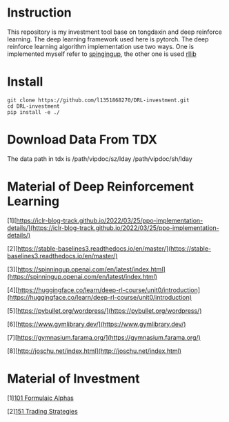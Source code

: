 # Instruction
This repository is my investment tool base on tongdaxin and deep reinforce learning. The deep learning framework used here is pytorch. The deep reinforce learning algorithm implementation use two ways. One is implemented myself refer to [spingingup](https://github.com/openai/spinningup), the other one is used [rllib](https://github.com/ray-project/ray)

# Install
```
git clone https://github.com/l1351868270/DRL-investment.git
cd DRL-investment
pip install -e ./
```

# Download Data From TDX
The data path in tdx is /path/vipdoc/sz/lday  /path/vipdoc/sh/lday 

# Material of Deep Reinforcement Learning

[1][https://iclr-blog-track.github.io/2022/03/25/ppo-implementation-details/](https://iclr-blog-track.github.io/2022/03/25/ppo-implementation-details/)

[2][https://stable-baselines3.readthedocs.io/en/master/](https://stable-baselines3.readthedocs.io/en/master/)

[3][https://spinningup.openai.com/en/latest/index.html](https://spinningup.openai.com/en/latest/index.html)

[4][https://huggingface.co/learn/deep-rl-course/unit0/introduction](https://huggingface.co/learn/deep-rl-course/unit0/introduction)

[5][https://pybullet.org/wordpress/](https://pybullet.org/wordpress/)

[6][https://www.gymlibrary.dev/](https://www.gymlibrary.dev/)

[7][https://gymnasium.farama.org/](https://gymnasium.farama.org/)

[8][http://joschu.net/index.html](http://joschu.net/index.html)

# Material of Investment
[1][101 Formulaic Alphas ](https://arxiv.org/ftp/arxiv/papers/1601/1601.00991.pdf)

[2][151 Trading Strategies](https://arxiv.org/pdf/1912.04492.pdf)